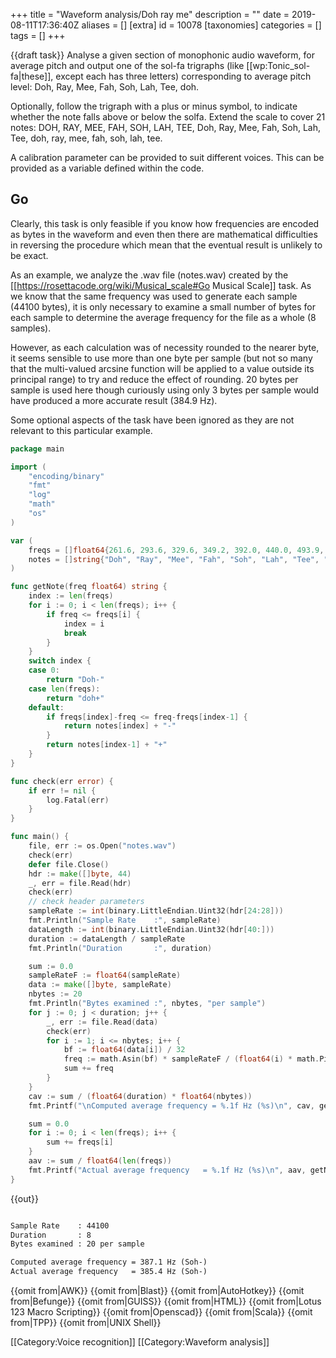 +++
title = "Waveform analysis/Doh ray me"
description = ""
date = 2019-08-11T17:36:40Z
aliases = []
[extra]
id = 10078
[taxonomies]
categories = []
tags = []
+++

{{draft task}}
Analyse a given section of monophonic audio waveform, for average pitch and output one of the sol-fa trigraphs (like [[wp:Tonic_sol-fa|these]], except each has three letters) corresponding to average pitch level: Doh, Ray, Mee, Fah, Soh, Lah, Tee, doh.

Optionally, follow the trigraph with a plus or minus symbol, to indicate whether the note falls above or below the solfa. Extend the scale to cover 21 notes: DOH, RAY, MEE, FAH, SOH, LAH, TEE, Doh, Ray, Mee, Fah, Soh, Lah, Tee, doh, ray, mee, fah, soh, lah, tee.

A calibration parameter can be provided to suit different voices. This can be provided as a variable defined within the code.


## Go

Clearly, this task is only feasible if you know how frequencies are encoded as bytes in the waveform and even then there are mathematical difficulties in reversing the procedure which mean that the eventual result is unlikely to be exact.

As an example, we analyze the .wav file (notes.wav) created by the [[https://rosettacode.org/wiki/Musical_scale#Go Musical Scale]] task. As we know that the same frequency was used to generate each sample (44100 bytes), it is only necessary to examine a small number of bytes for each sample to determine the average frequency for the file as a whole (8 samples). 

However, as each calculation was of necessity rounded to the nearer byte, it seems sensible to use more than one byte per sample (but not so many that the multi-valued arcsine function will be applied to a value outside its principal range) to try and reduce the effect of rounding. 20 bytes per sample is used here though curiously using only 3 bytes per sample would have produced a more accurate result (384.9 Hz).

Some optional aspects of the task have been ignored as they are not relevant to this particular example.

```go
package main

import (
    "encoding/binary"
    "fmt"
    "log"
    "math"
    "os"
)

var (
    freqs = []float64{261.6, 293.6, 329.6, 349.2, 392.0, 440.0, 493.9, 523.3}
    notes = []string{"Doh", "Ray", "Mee", "Fah", "Soh", "Lah", "Tee", "doh"}
)

func getNote(freq float64) string {
    index := len(freqs)
    for i := 0; i < len(freqs); i++ {
        if freq <= freqs[i] {
            index = i
            break
        }
    }
    switch index {
    case 0:
        return "Doh-"
    case len(freqs):
        return "doh+"
    default:
        if freqs[index]-freq <= freq-freqs[index-1] {
            return notes[index] + "-"
        }
        return notes[index-1] + "+"
    }
}

func check(err error) {
    if err != nil {
        log.Fatal(err)
    }
}

func main() {
    file, err := os.Open("notes.wav")
    check(err)
    defer file.Close()    
    hdr := make([]byte, 44)
    _, err = file.Read(hdr)
    check(err)
    // check header parameters
    sampleRate := int(binary.LittleEndian.Uint32(hdr[24:28]))
    fmt.Println("Sample Rate    :", sampleRate)
    dataLength := int(binary.LittleEndian.Uint32(hdr[40:]))
    duration := dataLength / sampleRate
    fmt.Println("Duration       :", duration)

    sum := 0.0
    sampleRateF := float64(sampleRate)
    data := make([]byte, sampleRate)
    nbytes := 20
    fmt.Println("Bytes examined :", nbytes, "per sample") 
    for j := 0; j < duration; j++ {
        _, err := file.Read(data)
        check(err)
        for i := 1; i <= nbytes; i++ {
            bf := float64(data[i]) / 32
            freq := math.Asin(bf) * sampleRateF / (float64(i) * math.Pi * 2)
            sum += freq
        }
    }
    cav := sum / (float64(duration) * float64(nbytes))
    fmt.Printf("\nComputed average frequency = %.1f Hz (%s)\n", cav, getNote(cav))

    sum = 0.0
    for i := 0; i < len(freqs); i++ {
        sum += freqs[i]
    }
    aav := sum / float64(len(freqs))
    fmt.Printf("Actual average frequency   = %.1f Hz (%s)\n", aav, getNote(aav))
}
```


{{out}}

```txt

Sample Rate    : 44100
Duration       : 8
Bytes examined : 20 per sample

Computed average frequency = 387.1 Hz (Soh-)
Actual average frequency   = 385.4 Hz (Soh-)
```


{{omit from|AWK}}
{{omit from|Blast}}
{{omit from|AutoHotkey}}
{{omit from|Befunge}}
{{omit from|GUISS}}
{{omit from|HTML}}
{{omit from|Lotus 123 Macro Scripting}}
{{omit from|Openscad}}
{{omit from|Scala}}
{{omit from|TPP}}
{{omit from|UNIX Shell}}

[[Category:Voice recognition]]
[[Category:Waveform analysis]]
